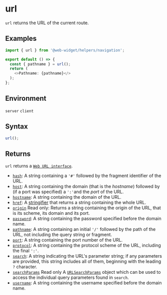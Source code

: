 # url

`url` returns the URL of the current route.

## Examples

```ts
import { url } from '@web-widget/helpers/navigation';

export default () => {
  const { pathname } = url();
  return (
    <>Pathname: {pathname}</>
  );
};
```

## Environment

`server` `client`

## Syntax

```ts
url();
```

## Returns

`url` returns a [`Web URL interface`](https://developer.mozilla.org/docs/Web/API/URL).

- [`hash`](https://developer.mozilla.org/docs/Web/API/URL/hash): A string containing a `'#'` followed by the fragment identifier of the URL.
- [`host`](https://developer.mozilla.org/docs/Web/API/URL/host): A string containing the domain (that is the _hostname_) followed by (if a port was specified) a `':'`and the _port_ of the URL.
- [`hostname`](https://developer.mozilla.org/docs/Web/API/URL/hostname): A string containing the domain of the URL.
- [`href`](https://developer.mozilla.org/docs/Web/API/URL/href): A [stringifier](https://developer.mozilla.org/docs/Glossary/Stringifier) that returns a string containing the whole URL.
- [`origin`](https://developer.mozilla.org/docs/Web/API/URL/origin) Read only: Returns a string containing the origin of the URL, that is its scheme, its domain and its port.
- [`password`](https://developer.mozilla.org/docs/Web/API/URL/password): A string containing the password specified before the domain name.
- [`pathname`](https://developer.mozilla.org/docs/Web/API/URL/pathname): A string containing an initial `'/'` followed by the path of the URL, not including the query string or fragment.
- [`port`](https://developer.mozilla.org/docs/Web/API/URL/port): A string containing the port number of the URL.
- [`protocol`](https://developer.mozilla.org/docs/Web/API/URL/protocol): A string containing the protocol scheme of the URL, including the final `':'`.
- [`search`](https://developer.mozilla.org/docs/Web/API/URL/search): A string indicating the URL's parameter string; if any parameters are provided, this string includes all of them, beginning with the leading `?` character.
- [`searchParams`](https://developer.mozilla.org/docs/Web/API/URL/searchParams) Read only A [`URLSearchParams`](https://developer.mozilla.org/docs/Web/API/URLSearchParams) object which can be used to access the individual query parameters found in `search`.
- [`username`](https://developer.mozilla.org/docs/Web/API/URL/username): A string containing the username specified before the domain name.
